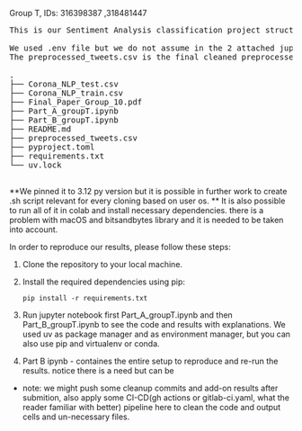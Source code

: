Group T, IDs: 316398387 ,318481447


<pre>
This is our Sentiment Analysis classification project structure: 

We used .env file but we do not assume in the 2 attached jupyter notebooks that every person who is using this repo familiar with it so we gave an option to bypass it(basically change the `wandb.login()` setup and paste your wandb api key. 
The preprocessed_tweets.csv is the final cleaned preprocessed dataset for the part B notebook. 
   
.
├── Corona_NLP_test.csv
├── Corona_NLP_train.csv
├── Final_Paper_Group_10.pdf
├── Part_A_groupT.ipynb
├── Part_B_groupT.ipynb
├── README.md
├── preprocessed_tweets.csv
├── pyproject.toml
├── requirements.txt
└── uv.lock

</pre>

**We pinned it to 3.12 py version but it is possible in further work to create .sh script relevant for every cloning based on user os. **
It is also possible to run all of it in colab and install necessary dependencies. there is a problem with macOS and bitsandbytes library and it is needed to be taken into account.

In order to reproduce our results, please follow these steps:
1. Clone the repository to your local machine.
2. Install the required dependencies using pip:
   ```
   pip install -r requirements.txt
   ```

3. Run jupyter notebook first Part_A_groupT.ipynb and then Part_B_groupT.ipynb to see the code and results with explanations. We used uv as package manager and as environment manager, but you can also use pip and virtualenv or conda.
4. Part B ipynb - containes the entire setup to reproduce and re-run the results. notice there is a need but can be 
* note: we might push some cleanup commits and add-on results after submition, also apply some CI-CD(gh actions or gitlab-ci.yaml, what the reader familiar with better) pipeline here to clean the code and output cells and un-necessary files. 
